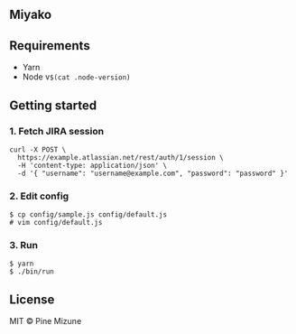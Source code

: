 ## Miyako


## Requirements

- Yarn
- Node v`$(cat .node-version)`

## Getting started
### 1. Fetch JIRA session

```
curl -X POST \
  https://example.atlassian.net/rest/auth/1/session \
  -H 'content-type: application/json' \
  -d '{ "username": "username@example.com", "password": "password" }'
```

### 2. Edit config

```
$ cp config/sample.js config/default.js
# vim config/default.js
```

### 3. Run

```
$ yarn
$ ./bin/run
```

## License
MIT &copy; Pine Mizune
